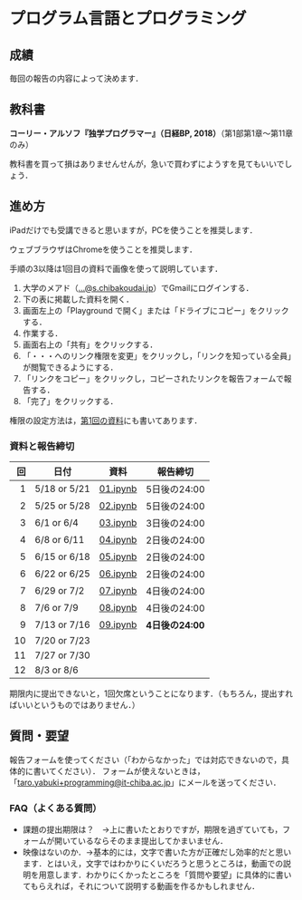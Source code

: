 # プログラム言語とプログラミング

## 成績

毎回の報告の内容によって決めます．

## 教科書

**コーリー・アルソフ『独学プログラマー』（日経BP, 2018）**（第1部第1章～第11章のみ）

教科書を買って損はありませんせんが，急いで買わずにようすを見てもいいでしょう．

## 進め方

iPadだけでも受講できると思いますが，PCを使うことを推奨します．

ウェブブラウザはChromeを使うことを推奨します．

手順の3以降は1回目の資料で画像を使って説明しています．

1. 大学のメアド（...@s.chibakoudai.jp）でGmailにログインする．
1. 下の表に掲載した資料を開く．
1. 画面左上の「Playground で開く」または「ドライブにコピー」をクリックする．
1. 作業する．
1. 画面右上の「共有」をクリックする．
1. 「・・・へのリンク権限を変更」をクリックし，「リンクを知っている全員」が閲覧できるようにする．
1. 「リンクをコピー」をクリックし，コピーされたリンクを報告フォームで報告する．
1. 「完了」をクリックする．

権限の設定方法は，[第1回の資料](https://colab.research.google.com/drive/1mNG9dF4ILqYT-SzNdz3xOr-sZXtpy-lS?usp=sharing)にも書いてあります．

### 資料と報告締切

回|日付|資料|報告締切
-:|--|--|--
1|5/18 or 5/21|[01.ipynb](https://colab.research.google.com/drive/1mNG9dF4ILqYT-SzNdz3xOr-sZXtpy-lS?usp=sharing)|5日後の24:00
2|5/25 or 5/28|[02.ipynb](https://colab.research.google.com/drive/1zV_uo8dDyg5oWBTpz5s5eXICpLScSiK0?usp=sharing)|5日後の24:00
3|6/1 or 6/4|[03.ipynb](https://colab.research.google.com/drive/1czZ1YEcKpsYJN-FEeyUhsCQxDVSapdn_?usp=sharing)|3日後の24:00
4|6/8 or 6/11|[04.ipynb](https://colab.research.google.com/drive/1V-HM5cbvh9Be7tT3UHVyYi7IMWCrWKEf?usp=sharing)|2日後の24:00
5|6/15 or 6/18|[05.ipynb](https://colab.research.google.com/drive/13YjxEnOQeMa6AQ_BRtL_uwXwTIQ3OqJQ?usp=sharing)|2日後の24:00
6|6/22 or 6/25|[06.ipynb](https://colab.research.google.com/drive/1OBPkYbByDRZZiADH7MB1t8gh81PhW8T1?usp=sharing)|2日後の24:00
7|6/29 or 7/2|[07.ipynb](https://colab.research.google.com/drive/12TQgzqZUQEI20Bw4oSLxrNNX9bM0h5Kv?usp=sharing)|4日後の24:00
8|7/6 or 7/9|[08.ipynb](https://colab.research.google.com/drive/1et_WQlx70y9qKF1p2JkeVMmBhr1XXLlq?usp=sharing)|4日後の24:00
9|7/13 or 7/16|[09.ipynb](https://colab.research.google.com/drive/1CQqm-j8kgIfY5Fl57WN_6PSQuuwYUQf7?usp=sharing)|**4日後の24:00**
10|7/20 or 7/23|
11|7/27 or 7/30|
12|8/3 or 8/6|

期限内に提出できないと，1回欠席ということになります．（もちろん，提出すればいいというものではありません．）

## 質問・要望

報告フォームを使ってください（「わからなかった」では対応できないので，具体的に書いてください）．
フォームが使えないときは，「taro.yabuki+programming@it-chiba.ac.jp」にメールを送ってください．

### FAQ（よくある質問）

* 課題の提出期限は？　→上に書いたとおりですが，期限を過ぎていても，フォームが開いているならそのまま提出してかまいません．
* 映像はないのか．→基本的には，文字で書いた方が正確だし効率的だと思います．とはいえ，文字ではわかりにくいだろうと思うところは，動画での説明を用意します．わかりにくかったところを「質問や要望」に具体的に書いてもらえれば，それについて説明する動画を作るかもしれません．